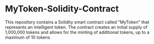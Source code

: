 # MyToken-Solidity-Contract
This repository contains a Solidity smart contract called "MyToken" that represents an intelligent token. The contract creates an initial supply of 1,000,000 tokens and allows for the minting of additional tokens, up to a maximum of 10 tokens

